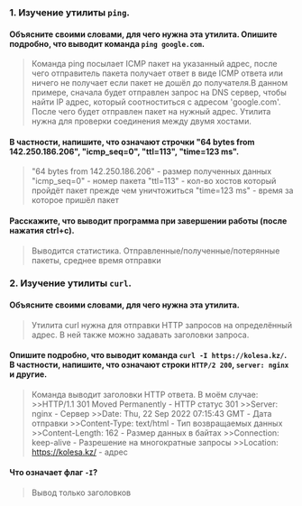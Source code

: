 ### 1. Изучение утилиты `ping`.

#### Объясните своими словами, для чего нужна эта утилита. Опишите подробно, что выводит команда `ping google.com`.

  >Команда ping посылает ICMP пакет на указанный адрес, после чего отправитель пакета получает ответ в виде ICMP ответа или ничего не 
  >получает если пакет не дошёл до получателя.В данном примере, сначала будет отправлен запрос на DNS сервер, чтобы найти IP адрес, 
  >который соотноститься с адресом 'google.com'. После чего будет отправлен пакет на нужный адрес. Утилита нужна для проверки соединения 
  >между двумя хостами.

#### В частности, напишите, что означают строчки "64 bytes from 142.250.186.206", "icmp_seq=0",  "ttl=113", "time=123 ms".

  >"64 bytes from 142.250.186.206" - размер полученных данных
  >"icmp_seq=0" - номер пакета
  >"ttl=113" - кол-во хостов который пройдёт пакет прежде чем уничтожиться
  >"time=123 ms" - время за которое пришёл пакет

#### Расскажите, что выводит программа при завершении работы (после нажатия ctrl+c).
  >Выводится статистика. Отправленные/полученные/потерянные пакеты, среднее время отправки

### 2. Изучение утилиты `curl`.

#### Объясните своими словами, для чего нужна эта утилита.
  >Утилита curl нужна для отправки HTTP запросов на определённый адрес. В ней также можно задавать заголовки запроса.

#### Опишите подробно, что выводит команда `curl -I https://kolesa.kz/`. В частности, напишите, что означают строки `HTTP/2 200`, `server: nginx` и другие.
  >Команда выводит заголовки HTTP ответа. В моём случае:
    >>HTTP/1.1 301 Moved Permanently  - HTTP статус 301
    >>Server: nginx - Сервер
    >>Date: Thu, 22 Sep 2022 07:15:43 GMT - Дата отправки
    >>Content-Type: text/html - Тип возвращаемых данных
    >>Content-Length: 162 - Размер данных в байтах
    >>Connection: keep-alive - Разрешение на многократные запросы
    >>Location: https://kolesa.kz/ - адрес

#### Что означает флаг `-I`?
  >Вывод только заголовков
